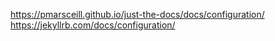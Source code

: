 https://pmarsceill.github.io/just-the-docs/docs/configuration/
https://jekyllrb.com/docs/configuration/
